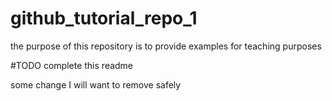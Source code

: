 # github_tutorial_repo_1

the purpose of this repository is to provide examples for teaching purposes

#TODO complete this readme

some change I will want to remove safely
